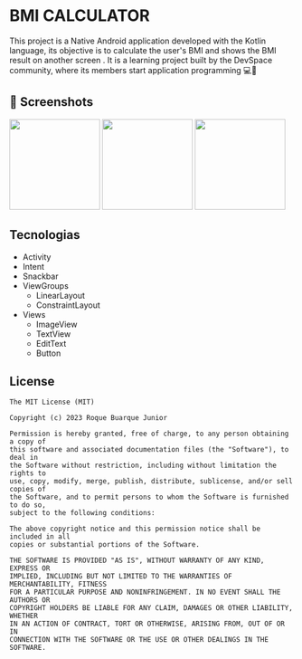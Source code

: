# BMI CALCULATOR
This project is a Native Android application developed with the Kotlin language, its objective is to calculate the user's BMI and shows the BMI result on another screen . It is a learning project built by the DevSpace community, where its members start application programming 💻📱

## :camera_flash: Screenshots
<!-- You can add more screenshots here if you like -->
<img src="https://github.com/lFranciscoGomesl/calculadoraimc/assets/59174016/92bf7145-bf24-41d7-a0ee-446c47a665b2" width=160/> <img src="https://github.com/lFranciscoGomesl/calculadoraimc/assets/59174016/bbae7517-0441-48fa-a634-45c37b6aff47" width=160/>   <img src="https://github.com/lFranciscoGomesl/calculadoraimc/assets/59174016/370ee5e7-7b8f-4447-ba6d-e88a26f27d23" width=160/>


## Tecnologias

- Activity
- Intent
- Snackbar
- ViewGroups
  - LinearLayout
  - ConstraintLayout
- Views
  - ImageView
  - TextView
  - EditText
  - Button


## License
```
The MIT License (MIT)

Copyright (c) 2023 Roque Buarque Junior

Permission is hereby granted, free of charge, to any person obtaining a copy of
this software and associated documentation files (the "Software"), to deal in
the Software without restriction, including without limitation the rights to
use, copy, modify, merge, publish, distribute, sublicense, and/or sell copies of
the Software, and to permit persons to whom the Software is furnished to do so,
subject to the following conditions:

The above copyright notice and this permission notice shall be included in all
copies or substantial portions of the Software.

THE SOFTWARE IS PROVIDED "AS IS", WITHOUT WARRANTY OF ANY KIND, EXPRESS OR
IMPLIED, INCLUDING BUT NOT LIMITED TO THE WARRANTIES OF MERCHANTABILITY, FITNESS
FOR A PARTICULAR PURPOSE AND NONINFRINGEMENT. IN NO EVENT SHALL THE AUTHORS OR
COPYRIGHT HOLDERS BE LIABLE FOR ANY CLAIM, DAMAGES OR OTHER LIABILITY, WHETHER
IN AN ACTION OF CONTRACT, TORT OR OTHERWISE, ARISING FROM, OUT OF OR IN
CONNECTION WITH THE SOFTWARE OR THE USE OR OTHER DEALINGS IN THE SOFTWARE.
```
